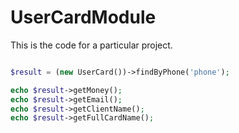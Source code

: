 # UserCardModule

This is the code for a particular project.


```php

$result = (new UserCard())->findByPhone('phone');

echo $result->getMoney();
echo $result->getEmail();
echo $result->getClientName();
echo $result->getFullCardName();

```